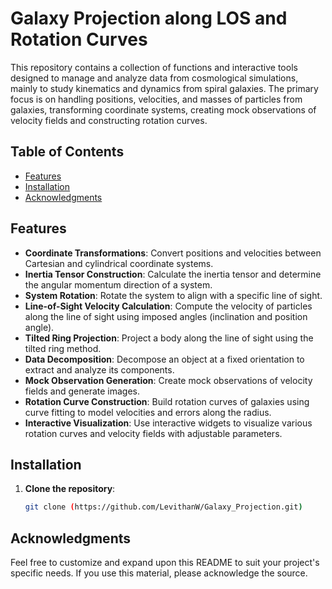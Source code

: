 # Galaxy Projection along LOS and Rotation Curves

This repository contains a collection of functions and interactive tools designed to manage and analyze data from cosmological simulations, mainly to study kinematics and dynamics from spiral galaxies. The primary focus is on handling positions, velocities, and masses of particles from galaxies, transforming coordinate systems, creating mock observations of velocity fields and constructing rotation curves.

## Table of Contents

- [Features](#features)
- [Installation](#installation)
- [Acknowledgments](#acknowledgments)

## Features

- **Coordinate Transformations**: Convert positions and velocities between Cartesian and cylindrical coordinate systems.
- **Inertia Tensor Construction**: Calculate the inertia tensor and determine the angular momentum direction of a system.
- **System Rotation**: Rotate the system to align with a specific line of sight.
- **Line-of-Sight Velocity Calculation**: Compute the velocity of particles along the line of sight using imposed angles (inclination and position angle).
- **Tilted Ring Projection**: Project a body along the line of sight using the tilted ring method.
- **Data Decomposition**: Decompose an object at a fixed orientation to extract and analyze its components.
- **Mock Observation Generation**: Create mock observations of velocity fields and generate images.
- **Rotation Curve Construction**: Build rotation curves of galaxies using curve fitting to model velocities and errors along the radius.
- **Interactive Visualization**: Use interactive widgets to visualize various rotation curves and velocity fields with adjustable parameters.

## Installation

1. **Clone the repository**:

   ```bash
   git clone (https://github.com/LevithanW/Galaxy_Projection.git)

## Acknowledgments

Feel free to customize and expand upon this README to suit your project's specific needs. If you use this material, please acknowledge the source.
